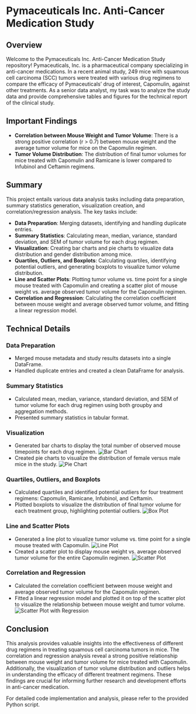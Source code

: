 # Pymaceuticals Inc. Anti-Cancer Medication Study

## Overview

Welcome to the Pymaceuticals Inc. Anti-Cancer Medication Study repository! Pymaceuticals, Inc. is a pharmaceutical company specializing in anti-cancer medications. In a recent animal study, 249 mice with squamous cell carcinoma (SCC) tumors were treated with various drug regimens to compare the efficacy of Pymaceuticals’ drug of interest, Capomulin, against other treatments. As a senior data analyst, my task was to analyze the study data and provide comprehensive tables and figures for the technical report of the clinical study.

## Important Findings

- **Correlation between Mouse Weight and Tumor Volume**: There is a strong positive correlation (r > 0.7) between mouse weight and the average tumor volume for mice on the Capomulin regimen.
- **Tumor Volume Distribution**: The distribution of final tumor volumes for mice treated with Capomulin and Ramicane is lower compared to Infubinol and Ceftamin regimens.

## Summary

This project entails various data analysis tasks including data preparation, summary statistics generation, visualization creation, and correlation/regression analysis. The key tasks include:

- **Data Preparation**: Merging datasets, identifying and handling duplicate entries.
- **Summary Statistics**: Calculating mean, median, variance, standard deviation, and SEM of tumor volume for each drug regimen.
- **Visualization**: Creating bar charts and pie charts to visualize data distribution and gender distribution among mice.
- **Quartiles, Outliers, and Boxplots**: Calculating quartiles, identifying potential outliers, and generating boxplots to visualize tumor volume distribution.
- **Line and Scatter Plots**: Plotting tumor volume vs. time point for a single mouse treated with Capomulin and creating a scatter plot of mouse weight vs. average observed tumor volume for the Capomulin regimen.
- **Correlation and Regression**: Calculating the correlation coefficient between mouse weight and average observed tumor volume, and fitting a linear regression model.

## Technical Details

### Data Preparation
- Merged mouse metadata and study results datasets into a single DataFrame.
- Handled duplicate entries and created a clean DataFrame for analysis.

### Summary Statistics
- Calculated mean, median, variance, standard deviation, and SEM of tumor volume for each drug regimen using both groupby and aggregation methods.
- Presented summary statistics in tabular format.

### Visualization
- Generated bar charts to display the total number of observed mouse timepoints for each drug regimen.
![Bar Chart](Pymaceuticals/images/bar2.png)
- Created pie charts to visualize the distribution of female versus male mice in the study.
![Pie Chart](Pymaceuticals/images/pie2.png)

### Quartiles, Outliers, and Boxplots
- Calculated quartiles and identified potential outliers for four treatment regimens: Capomulin, Ramicane, Infubinol, and Ceftamin.
- Plotted boxplots to visualize the distribution of final tumor volume for each treatment group, highlighting potential outliers.
![Box Plot](Pymaceuticals/images/box.png)

### Line and Scatter Plots
- Generated a line plot to visualize tumor volume vs. time point for a single mouse treated with Capomulin.
![Line Plot](Pymaceuticals/images/line.png)
- Created a scatter plot to display mouse weight vs. average observed tumor volume for the entire Capomulin regimen.
![Scatter Plot](Pymaceuticals/images/scatter.png)

### Correlation and Regression
- Calculated the correlation coefficient between mouse weight and average observed tumor volume for the Capomulin regimen.
- Fitted a linear regression model and plotted it on top of the scatter plot to visualize the relationship between mouse weight and tumor volume.
![Scatter Plot with Regression](Pymaceuticals/images/regression.png)

## Conclusion

This analysis provides valuable insights into the effectiveness of different drug regimens in treating squamous cell carcinoma tumors in mice. The correlation and regression analysis reveal a strong positive relationship between mouse weight and tumor volume for mice treated with Capomulin. Additionally, the visualization of tumor volume distribution and outliers helps in understanding the efficacy of different treatment regimens. These findings are crucial for informing further research and development efforts in anti-cancer medication.

For detailed code implementation and analysis, please refer to the provided Python script.
